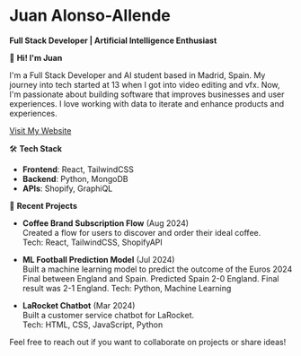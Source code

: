 # Juan Alonso-Allende

**Full Stack Developer | Artificial Intelligence Enthusiast**

👋 **Hi! I'm Juan**

I'm a Full Stack Developer and AI student based in Madrid, Spain. My journey into tech started at 13 when I got into video editing and vfx. Now, I'm passionate about building software that improves businesses and user experiences. I love working with data to iterate and enhance products and experiences.

[Visit My Website](https://aallendez.me)

🛠️ **Tech Stack**  
- **Frontend**: React, TailwindCSS  
- **Backend**: Python, MongoDB  
- **APIs**: Shopify, GraphiQL  

🍳 **Recent Projects**

- **Coffee Brand Subscription Flow** (Aug 2024)  
  Created a flow for users to discover and order their ideal coffee.  
  Tech: React, TailwindCSS, ShopifyAPI

- **ML Football Prediction Model** (Jul 2024)  
  Built a machine learning model to predict the outcome of the Euros 2024 Final between England and Spain. Predicted Spain 2-0 England. Final result was 2-1 England. 
  Tech: Python, Machine Learning

- **LaRocket Chatbot** (Mar 2024)  
  Built a customer service chatbot for LaRocket.  
  Tech: HTML, CSS, JavaScript, Python

Feel free to reach out if you want to collaborate on projects or share ideas!
